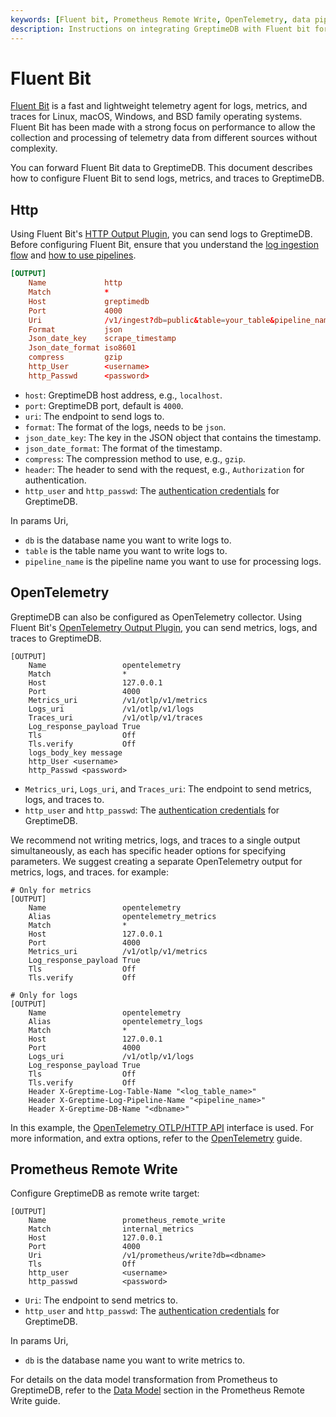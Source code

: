 ```yaml
---
keywords: [Fluent bit, Prometheus Remote Write, OpenTelemetry, data pipeline]
description: Instructions on integrating GreptimeDB with Fluent bit for Prometheus Remote Write and OpenTelemetry.
---
```


# Fluent Bit

[Fluent Bit](http://fluentbit.io/) is a fast and lightweight telemetry agent for logs, metrics, and traces for Linux, macOS, Windows, and BSD family operating systems. Fluent Bit has been made with a strong focus on performance to allow the collection and processing of telemetry data from different sources without complexity.

You can forward Fluent Bit data to GreptimeDB. This document describes how to configure Fluent Bit to send logs, metrics, and traces to GreptimeDB.

## Http

Using Fluent Bit's [HTTP Output Plugin](https://docs.fluentbit.io/manual/pipeline/outputs/http), you can send logs to GreptimeDB.
Before configuring Fluent Bit, ensure that you understand the [log ingestion flow](/user-guide/logs/overview.md) and [how to use pipelines](/user-guide/logs/use-custom-pipelines.md).

```conf
[OUTPUT]
    Name             http
    Match            *
    Host             greptimedb
    Port             4000
    Uri              /v1/ingest?db=public&table=your_table&pipeline_name=greptime_identity
    Format           json
    Json_date_key    scrape_timestamp
    Json_date_format iso8601
    compress         gzip
    http_User        <username>
    http_Passwd      <password>
```

- `host`: GreptimeDB host address, e.g., `localhost`.
- `port`: GreptimeDB port, default is `4000`.
- `uri`: The endpoint to send logs to.
- `format`: The format of the logs, needs to be `json`.
- `json_date_key`: The key in the JSON object that contains the timestamp.
- `json_date_format`: The format of the timestamp.
- `compress`: The compression method to use, e.g., `gzip`.
- `header`: The header to send with the request, e.g., `Authorization` for authentication.
- `http_user` and `http_passwd`: The [authentication credentials](/user-guide/deployments-administration/authentication/static.md) for GreptimeDB.

In params Uri,
- `db` is the database name you want to write logs to.
- `table` is the table name you want to write logs to.
- `pipeline_name` is the pipeline name you want to use for processing logs.

## OpenTelemetry

GreptimeDB can also be configured as OpenTelemetry collector. Using Fluent Bit's [OpenTelemetry Output Plugin](https://docs.fluentbit.io/manual/pipeline/outputs/opentelemetry), you can send metrics, logs, and traces to GreptimeDB.

```
[OUTPUT]
    Name                 opentelemetry
    Match                *
    Host                 127.0.0.1
    Port                 4000
    Metrics_uri          /v1/otlp/v1/metrics
    Logs_uri             /v1/otlp/v1/logs
    Traces_uri           /v1/otlp/v1/traces
    Log_response_payload True
    Tls                  Off
    Tls.verify           Off
    logs_body_key message
    http_User <username>
    http_Passwd <password>
```

- `Metrics_uri`, `Logs_uri`, and `Traces_uri`: The endpoint to send metrics, logs, and traces to.
- `http_user` and `http_passwd`: The [authentication credentials](/user-guide/deployments-administration/authentication/static.md) for GreptimeDB.

We recommend not writing metrics, logs, and traces to a single output simultaneously, as each has specific header options for specifying parameters. We suggest creating a separate OpenTelemetry output for metrics, logs, and traces. for example:

```
# Only for metrics
[OUTPUT]
    Name                 opentelemetry
    Alias                opentelemetry_metrics
    Match                *
    Host                 127.0.0.1
    Port                 4000
    Metrics_uri          /v1/otlp/v1/metrics
    Log_response_payload True
    Tls                  Off
    Tls.verify           Off

# Only for logs
[OUTPUT]
    Name                 opentelemetry
    Alias                opentelemetry_logs
    Match                *
    Host                 127.0.0.1
    Port                 4000
    Logs_uri             /v1/otlp/v1/logs
    Log_response_payload True
    Tls                  Off
    Tls.verify           Off
    Header X-Greptime-Log-Table-Name "<log_table_name>"
    Header X-Greptime-Log-Pipeline-Name "<pipeline_name>"
    Header X-Greptime-DB-Name "<dbname>"
```


In this example, the [OpenTelemetry OTLP/HTTP API](/user-guide/ingest-data/for-observability/opentelemetry.md#opentelemetry-collectors) interface is used. For more information, and extra options, refer to the [OpenTelemetry](/user-guide/ingest-data/for-observability/opentelemetry.md) guide.

## Prometheus Remote Write

Configure GreptimeDB as remote write target:

```
[OUTPUT]
    Name                 prometheus_remote_write
    Match                internal_metrics
    Host                 127.0.0.1
    Port                 4000
    Uri                  /v1/prometheus/write?db=<dbname>
    Tls                  Off
    http_user            <username>
    http_passwd          <password>
```

- `Uri`: The endpoint to send metrics to.
- `http_user` and `http_passwd`: The [authentication credentials](/user-guide/deployments-administration/authentication/static.md) for GreptimeDB.

In params Uri,

- `db` is the database name you want to write metrics to.

For details on the data model transformation from Prometheus to GreptimeDB, refer to the [Data Model](/user-guide/ingest-data/for-observability/prometheus.md#data-model) section in the Prometheus Remote Write guide.